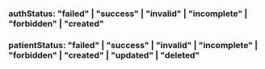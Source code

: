### authStatus: "failed" | "success" | "invalid" | "incomplete" | "forbidden" | "created"
### patientStatus: "failed" | "success" | "invalid" | "incomplete" | "forbidden" | "created" | "updated" | "deleted"